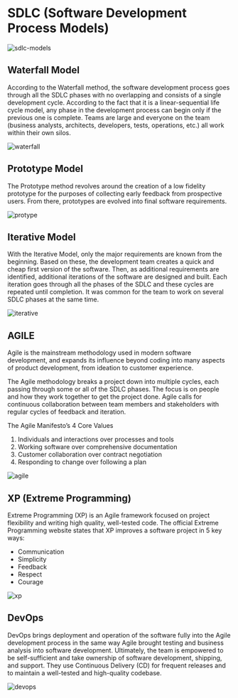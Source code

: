# SDLC (Software Development Process Models)

![sdlc-models](./images/sdlc-models.png)

## Waterfall Model


According to the Waterfall method, the software development process goes through all the SDLC phases with no overlapping and consists of a single development cycle. According to the fact that it is a linear-sequential life cycle model, any phase in the development process can begin only if the previous one is complete. Teams are large and everyone on the team (business analysts, architects, developers, tests, operations, etc.) all work within their own silos.

![waterfall](./images/Waterfall.png)

## Prototype Model

The Prototype method revolves around the creation of a low fidelity prototype for the purposes of collecting early feedback from prospective users. From there, prototypes are evolved into final software requirements.

![protype](./images/Prototyping.png)

## Iterative Model

With the Iterative Model, only the major requirements are known from the beginning. Based on these, the development team creates a quick and cheap first version of the software. Then, as additional requirements are identified, additional iterations of the software are designed and built.  Each iteration goes through all the phases of the SDLC and these cycles are repeated until completion. It was common for the team to work on several SDLC phases at the same time.

![iterative](./images/Iterative-model.png)


## AGILE

Agile is the mainstream methodology used in modern software development, and expands its influence beyond coding into many aspects of product development, from ideation to customer experience.

The Agile methodology breaks a project down into multiple cycles, each passing through some or all of the SDLC phases. The focus is on people and how they work together to get the project done. Agile calls for continuous collaboration between team members and stakeholders with regular cycles of feedback and iteration.

The Agile Manifesto’s 4 Core Values
 1. Individuals and interactions over processes and tools
 2. Working software over comprehensive documentation
 3. Customer collaboration over contract negotiation
 4. Responding to change over following a plan

![agile](./images/Agile.png)

## XP (Extreme Programming)

Extreme Programming (XP) is an Agile framework focused on project flexibility and writing high quality, well-tested code. The official Extreme Programming website states that XP improves a software project in 5 key ways:

- Communication
- Simplicity
- Feedback
- Respect
- Courage

![xp](./images/XP.png)


## DevOps

DevOps brings deployment and operation of the software fully into the Agile development process in the same way Agile brought testing and business analysis into software development. Ultimately, the team is empowered to be self-sufficient and take ownership of software development, shipping, and support. They use Continuous Delivery (CD) for frequent releases and to maintain a well-tested and high-quality codebase.

![devops](./images/DevOps.png)




